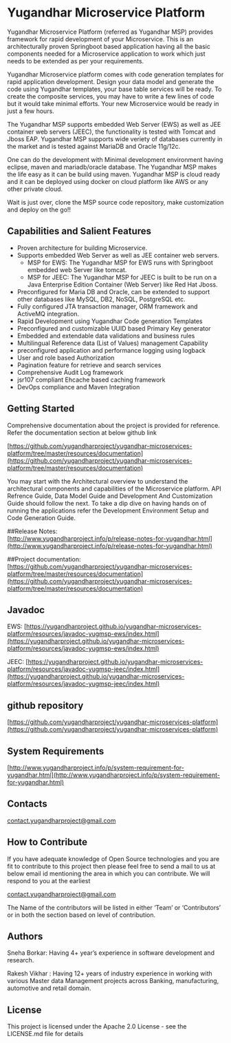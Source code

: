 
# Yugandhar Microservice Platform

Yugandhar Microservice Platform (referred as Yugandhar MSP) provides framework for rapid development of your Microservice. This is an architecturally proven Springboot based application having all the basic components needed for a Microservice application to work which just needs to be extended as per your requirements.

Yugandhar Microservice platform comes with code generation templates for rapid application development. Design your data model and generate the code using Yugandhar templates, your base table services will be ready. To create the composite services, you may have to write a few lines of code but it would take minimal efforts. Your new Microservice would be ready in just a few hours.

The Yugandhar MSP supports embedded Web Server (EWS) as well as JEE container web servers (JEEC), the functionality is tested with Tomcat and Jboss EAP. Yugandhar MSP supports wide veriety of databases currently in the market and is tested against MariaDB and Oracle 11g/12c.

One can do the development with Minimal development environment having eclipse, maven and mariadb/oracle database. The Yugandhar MSP makes the life easy as it can be build using maven. Yugandhar MSP is cloud ready and it can be deployed using docker on cloud platform like AWS or any other private cloud.

Wait is just over, clone the MSP source code repository, make customization and deploy on the go!!

## Capabilities and Salient Features
- Proven architecture for building Microservice.
- Supports embedded Web Server as well as JEE container web servers. 
	- MSP for EWS: The Yugandhar MSP for EWS runs with Springboot embedded web Server like tomcat.
	- MSP for JEEC: The Yugandhar MSP for JEEC is built to be run on a Java Enterprise Edition Container (Web Server) like Red Hat Jboss.
- Preconfigured for Maria DB and Oracle, can be extended to support other databases like MySQL, DB2, NoSQL, PostgreSQL etc.
- Fully configured JTA transaction manager, ORM framework and ActiveMQ integration.
- Rapid Development using Yugandhar Code generation Templates
- Preconfigured and customizable UUID based Primary Key generator
- Embedded and extendable data validations and business rules
- Multilingual Reference data (List of Values) management Capability
- preconfigured application and performance logging using logback
- User and role based Authorization
- Pagination feature for retrieve and search services
- Comprehensive Audit Log framework
- jsr107 compliant Ehcache based caching framework
- DevOps compliance and Maven Integration

## Getting Started

Comprehensive documentation about the project is provided for reference. Refer the documentation section at below github link

[https://github.com/yugandharproject/yugandhar-microservices-platform/tree/master/resources/documentation](https://github.com/yugandharproject/yugandhar-microservices-platform/tree/master/resources/documentation)

You may start with the Architectural overview to understand the architectural components and capabilities of the Microservice platform. API Refrence Guide, Data Model Guide and Development And Customization Guide should follow the next. To take a dip dive on having hands on of running the applications refer the Development Environment Setup and Code Generation Guide.

##Release Notes:  
[http://www.yugandharproject.info/p/release-notes-for-yugandhar.html](http://www.yugandharproject.info/p/release-notes-for-yugandhar.html)

##Project documentation:  
[https://github.com/yugandharproject/yugandhar-microservices-platform/tree/master/resources/documentation](https://github.com/yugandharproject/yugandhar-microservices-platform/tree/master/resources/documentation)

## Javadoc

EWS: [https://yugandharproject.github.io/yugandhar-microservices-platform/resources/javadoc-yugmsp-ews/index.html](https://yugandharproject.github.io/yugandhar-microservices-platform/resources/javadoc-yugmsp-ews/index.html)

JEEC: [https://yugandharproject.github.io/yugandhar-microservices-platform/resources/javadoc-yugmsp-jeec/index.html](https://yugandharproject.github.io/yugandhar-microservices-platform/resources/javadoc-yugmsp-jeec/index.html)

## github repository

[https://github.com/yugandharproject/yugandhar-microservices-platform](https://github.com/yugandharproject/yugandhar-microservices-platform)

## System Requirements

[http://www.yugandharproject.info/p/system-requirement-for-yugandhar.html](http://www.yugandharproject.info/p/system-requirement-for-yugandhar.html)

## Contacts

[contact.yugandharproject@gmail.com](mailto:support@yugandharproject.com)

## How to Contribute

If you have adequate knowledge of Open Source technologies and you are fit to contribute to this project then please feel free to send a mail to us at below email id mentioning the area in which you can contribute. We will respond to you at the earliest

[contact.yugandharproject@gmail.com](mailto:support@yugandharproject.com)

The Name of the contributors will be listed in either ‘Team’ or ‘Contributors’ or in both the section based on level of contribution.

## Authors

Sneha Borkar: Having 4+ year’s experience in software development and research.

Rakesh Vikhar : Having 12+ years of industry experience in working with various Master data Management projects across Banking, manufacturing, automotive and  retail domain.

## License

This project is licensed under the Apache 2.0 License - see the LICENSE.md file for details
